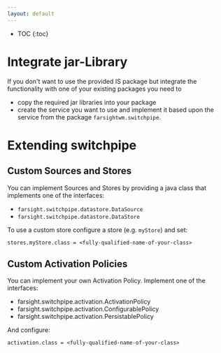 ```yaml
---
layout: default
---
```



 * TOC
  {:toc}


# Integrate jar-Library

If you don't want to use the provided IS package but integrate the functionality with one of your existing packages you need to
 * copy the required jar libraries into your package
 * create the service you want to use and implement it based upon the service from the package `farsightwm.switchpipe`.

# Extending switchpipe

## Custom Sources and Stores
You can implement Sources and Stores by providing a java class that implements one of the interfaces:
 * `farsight.switchpipe.datastore.DataSource`
 * `farsight.switchpipe.datastore.DataStore`

To use a custom store configure a store (e.g. `myStore`) and set:
```
stores.myStore.class = <fully-qualified-name-of-your-class>
```
## Custom Activation Policies

You can implement your own Activation Policy. Implement one of the interfaces:
 * farsight.switchpipe.activation.ActivationPolicy
 * farsight.switchpipe.activation.ConfigurablePolicy
 * farsight.switchpipe.activation.PersistablePolicy

And configure:
```
activation.class = <fully-qualified-name-of-your-class>
```
